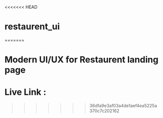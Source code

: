 <<<<<<< HEAD
# restaurent_ui
=======
# Modern UI/UX for Restaurent landing page

# Live Link : 
>>>>>>> 36dfa9e3af03a4de1aef4ea5225a370c7c202162
